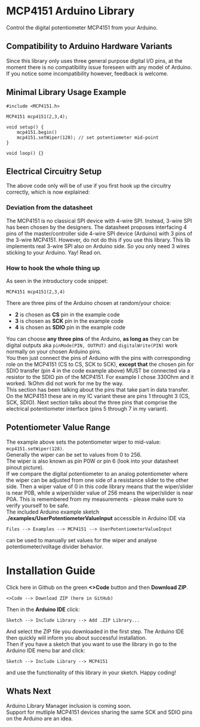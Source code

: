 # MCP4151 Arduino Library
Control the digital potentiometer MCP4151 from your Arduino.<br>

## Compatibility to Arduino Hardware Variants
Since this library only uses three general purpose digital I/O pins, at the moment there is no compatibility issue foreseen with any model of Arduino. If you notice some incompatibility however, feedback is welcome.

## Minimal Library Usage Example

```arduino
#include <MCP4151.h>

MCP4151 mcp4151(2,3,4);

void setup() {
    mcp4151.begin()
    mcp4151.setWiper(128); // set potentiometer mid-point
}

void loop() {}
```

## Electrical Circuitry Setup
The above code only will be of use if you first hook up the circuitry correctly, which is now explained:<br>
### Deviation from the datasheet
The MCP4151 is no classical SPI device with 4-wire SPI. Instead, 3-wire SPI has been chosen by the designers. The datasheet proposes interfacing 4 pins of the master/controller side 4-wire SPI device (Arduino) with 3 pins of the 3-wire MCP4151. However, do not do this if you use this library. This lib implements real 3-wire SPI also on Arduino side. So you only need 3 wires sticking to your Arduino. Yay! Read on.
### How to hook the whole thing up
As seen in the introductory code snippet:<br>
```arduino
MCP4151 mcp4151(2,3,4)
``` 
There are three pins of the Arduino chosen at random/your choice:
* **2** is chosen as **CS** pin in the example code
* **3** is chosen as **SCK** pin in the example code
* **4** is chosen as **SDIO** pin in the example code

You can choose **any three pins** of the Arduino, **as long as** they can be digital outputs aka ```pinMode(PIN, OUTPUT)``` and ```digitalWrite(PIN)``` work normally on your chosen Arduino pins.<br>
You then just connect the pins of Arduino with the pins with corresponding role on the MCP4151 (CS to CS, SCK to SCK), **except that** the chosen pin for SDIO transfer (pin 4 in the code example above) MUST be connected via a resistor to the SDIO pin of the MCP4151. For example I chose 330Ohm and it worked. 1kOhm did not work for me by the way.<br>
This section has been talking about the pins that take part in data transfer. On the MCP4151 these are in my IC variant these are pins 1 throught 3 (CS, SCK, SDIO). Next section talks about the three pins that comprise the electrical potentiometer interface (pins 5 through 7 in my variant).


## Potentiometer Value Range
The example above sets the potentiometer wiper to mid-value: ```mcp4151.setWiper(128)```.<br>
Generally the wiper can be set to values from 0 to 256.<br>
The wiper is also known as pin P0W or pin 6 (look into your datasheet pinout picture). <br>
If we compare the digital potentiometer to an analog potentiometer where the wiper can be adjusted from one side of a resistance slider to the other side. Then a wiper value of 0 in this code library means that the wiper/slider is near P0B, while a wiper/slider value of 256 means the wiper/slider is near P0A. This is remembered from my measurements - please make sure to verify yourself to be safe.<br>
The included Arduino example sketch **./examples/UserPotentiometerValueInput** accessible in Arduino IDE via 
```
Files --> Examples --> MCP4151 --> UserPotentiometerValueInput
```
can be used to manually set values for the wiper and analyse potentiometer/voltage divider behavior.<br>

# Installation Guide

Click here in Github on the green **<>Code** button and then **Download ZIP**.
```
<>Code --> Download ZIP (here in GitHub)
```
Then in the **Arduino IDE** click:
```
Sketch --> Include Library --> Add .ZIP Library...
```
And select the ZIP file you downloaded in the first step. The Arduino IDE then quickly will inform you about successful installation.<br>
Then if you have a sketch that you want to use the library in go to the Arduino IDE menu bar and click:
```
Sketch --> Include Library --> MCP4151
```
and use the functionality of this library in your sketch. Happy coding!

## Whats Next
Arduino Library Manager inclusion is coming soon.<br>
Support for mutliple MCP4151 devices sharing the same SCK and SDIO pins on the Arduino are an idea.





